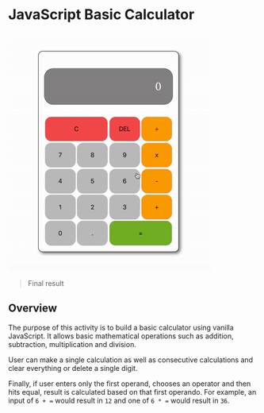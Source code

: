 # JavaScript Basic Calculator

![calculator](./images/calculator.gif)

> Final result

## Overview

The purpose of this activity is to build a basic calculator using vanilla JavaScript. It allows basic mathematical operations such as addition, subtraction, multiplication and division.

User can make a single calculation as well as consecutive calculations and clear everything or delete a single digit.

Finally, if user enters only the first operand, chooses an operator and then hits equal, result is calculated based on that first operando. For example, an input of `6 + =` would result in `12` and one of `6 * =` would result in `36`.
